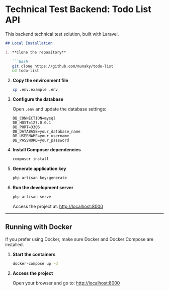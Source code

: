 # Technical Test Backend: Todo List API
This backend technical test solution, built with Laravel.


````markdown
## Local Installation

1. **Clone the repository**

   ```bash
   git clone https://github.com/munaky/todo-list
   cd todo-list
````

2. **Copy the environment file**

   ```bash
   cp .env.example .env
   ```

3. **Configure the database**

   Open `.env` and update the database settings:

   ```env
   DB_CONNECTION=mysql
   DB_HOST=127.0.0.1
   DB_PORT=3306
   DB_DATABASE=your_database_name
   DB_USERNAME=your_username
   DB_PASSWORD=your_password
   ```

4. **Install Composer dependencies**

   ```bash
   composer install
   ```

5. **Generate application key**

   ```bash
   php artisan key:generate
   ```

6. **Run the development server**

   ```bash
   php artisan serve
   ```

   Access the project at: [http://localhost:8000](http://localhost:8000)

---

## Running with Docker

If you prefer using Docker, make sure Docker and Docker Compose are installed.

1. **Start the containers**

   ```bash
   docker-compose up -d
   ```

2. **Access the project**

   Open your browser and go to: [http://localhost:8000](http://localhost:8000)

```